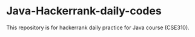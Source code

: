 # Java-Hackerrank-daily-codes
This repository is for  hackerrank daily practice for Java course (CSE310).
